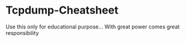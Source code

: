 # Tcpdump-Cheatsheet
Use this only for educational purpose... With great power comes great responsibility
